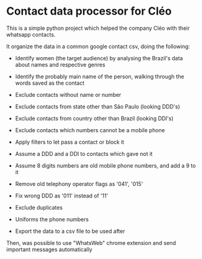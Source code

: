 # Contact data processor for Cléo
This is a simple python project which helped the company Cléo with their whatsapp contacts.

It organize the data in a common google contact csv, doing the following:

* Identify women (the target audience) by analysing the Brazil's data about names and respective genres

* Identify the probably main name of the person, walking through the words saved as the contact

* Exclude contacts without name or number

* Exclude contacts from state other than São Paulo (looking DDD's)

* Exclude contacts from country other than Brazil (looking DDI's)

* Exclude contacts which numbers cannot be a mobile phone

* Apply filters to let pass a contact or block it

* Assume a DDD and a DDI to contacts which gave not it

* Assume 8 digits numbers are old mobile phone numbers, and add a 9 to it

* Remove old telephony operator flags as '041', '015'

* Fix wrong DDD as '011' instead of '11'

* Exclude duplicates

* Uniforms the phone numbers

* Export the data to a csv file to be used after

Then, was possible to use "WhatsWeb" chrome extension and send important messages automatically
